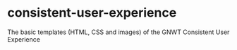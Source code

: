 consistent-user-experience
==========================

The basic templates (HTML, CSS and images) of the GNWT Consistent User Experience
